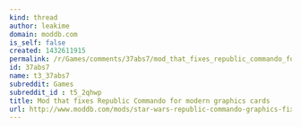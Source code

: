 ```yaml
---
kind: thread
author: leakime
domain: moddb.com
is_self: false
created: 1432611915
permalink: /r/Games/comments/37abs7/mod_that_fixes_republic_commando_for_modern/
id: 37abs7
name: t3_37abs7
subreddit: Games
subreddit_id : t5_2qhwp
title: Mod that fixes Republic Commando for modern graphics cards
url: http://www.moddb.com/mods/star-wars-republic-commando-graphics-fix/downloads
---
```



